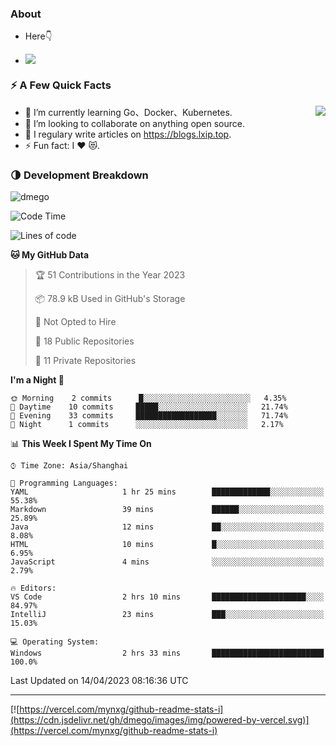 
### About

- Here👇

- ![](https://visitor-badge.glitch.me/badge?page_id=mynxg.mynxg)

### ⚡️ A Few Quick Facts

<img align="right" src="https://github-readme-stats-i.vercel.app/api?username=imnxg&show_icons=true&icon_color=1573B3&hide_title=true&text_color=718096&bg_color=00000000&hide_border=true"/>

<ul>
    <li> 🌱 I’m currently learning Go、Docker、Kubernetes.</li>
    <li> 👯 I’m looking to collaborate on anything open source.</li>
    <li> 📝 I regulary write articles on <a href="https://blogs.lxip.top">https://blogs.lxip.top</a>.</li>
    <li> ⚡ Fun fact: I ❤️ 😻.</li>
</ul>

<!-- <h3>Github Activity</h3>
<p style="img{display:block;margin:0 auto;}">

[![](https://activity-graph.herokuapp.com/graph?username=mynxg&theme=tokyonight)](https://github.com/ashutosh00710/github-readme-activity-graph)
![keney's github stats](https://github-readme-stats-i.vercel.app/api?username=imnxg&show_icons=true&icon_color=1573B3)
</p> -->
### 🌗 Development Breakdown

<img src="https://komarev.com/ghpvc/?username=dmego" alt="dmego" />

<!--START_SECTION:waka-->
![Code Time](http://img.shields.io/badge/Code%20Time-3%20hrs%2017%20mins-blue)

![Lines of code](https://img.shields.io/badge/From%20Hello%20World%20I%27ve%20Written-54%20Thousand%20lines%20of%20code-blue)

**🐱 My GitHub Data** 

> 🏆 51 Contributions in the Year 2023
 > 
> 📦 78.9 kB Used in GitHub's Storage 
 > 
> 🚫 Not Opted to Hire
 > 
> 📜 18 Public Repositories 
 > 
> 🔑 11 Private Repositories  
 > 
**I'm a Night 🦉** 

```text
🌞 Morning    2 commits      █░░░░░░░░░░░░░░░░░░░░░░░░   4.35% 
🌆 Daytime    10 commits     █████░░░░░░░░░░░░░░░░░░░░   21.74% 
🌃 Evening    33 commits     ██████████████████░░░░░░░   71.74% 
🌙 Night      1 commits      ░░░░░░░░░░░░░░░░░░░░░░░░░   2.17%

```


📊 **This Week I Spent My Time On** 

```text
⌚︎ Time Zone: Asia/Shanghai

💬 Programming Languages: 
YAML                     1 hr 25 mins        █████████████░░░░░░░░░░░░   55.38% 
Markdown                 39 mins             ██████░░░░░░░░░░░░░░░░░░░   25.89% 
Java                     12 mins             ██░░░░░░░░░░░░░░░░░░░░░░░   8.08% 
HTML                     10 mins             █░░░░░░░░░░░░░░░░░░░░░░░░   6.95% 
JavaScript               4 mins              ░░░░░░░░░░░░░░░░░░░░░░░░░   2.79%

🔥 Editors: 
VS Code                  2 hrs 10 mins       █████████████████████░░░░   84.97% 
IntelliJ                 23 mins             ███░░░░░░░░░░░░░░░░░░░░░░   15.03%

💻 Operating System: 
Windows                  2 hrs 33 mins       █████████████████████████   100.0%

```


 Last Updated on 14/04/2023 08:16:36 UTC
<!--END_SECTION:waka-->

---

[![https://vercel.com/mynxg/github-readme-stats-i](https://cdn.jsdelivr.net/gh/dmego/images/img/powered-by-vercel.svg)](https://vercel.com/mynxg/github-readme-stats-i)